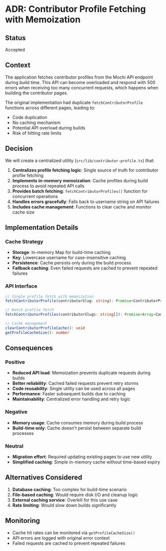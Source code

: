# ADR: Contributor Profile Fetching with Memoization

## Status

Accepted

## Context

The application fetches contributor profiles from the Mochi API endpoint during build time. This API can become overloaded and respond with 500 errors when receiving too many concurrent requests, which happens when building the contributor pages.

The original implementation had duplicate `fetchContributorProfile` functions across different pages, leading to:

- Code duplication
- No caching mechanism
- Potential API overload during builds
- Risk of hitting rate limits

## Decision

We will create a centralized utility (`src/lib/contributor-profile.ts`) that:

1. **Centralizes profile fetching logic**: Single source of truth for contributor profile fetching
2. **Implements in-memory memoization**: Cache profiles during build process to avoid repeated API calls
3. **Provides batch fetching**: `fetchContributorProfiles()` function for concurrent operations
4. **Handles errors gracefully**: Falls back to username string on API failures
5. **Includes cache management**: Functions to clear cache and monitor cache size

## Implementation Details

### Cache Strategy

- **Storage**: In-memory Map for build-time caching
- **Key**: Lowercase username for case-insensitive caching
- **Persistence**: Cache persists only during the build process
- **Fallback caching**: Even failed requests are cached to prevent repeated failures

### API Interface

```typescript
// Single profile fetch with memoization
fetchContributorProfile(contributorSlug: string): Promise<ContributorProfile | string>

// Batch profile fetch
fetchContributorProfiles(contributorSlugs: string[]): Promise<Array<ContributorProfile | string>>

// Cache management
clearContributorProfileCache(): void
getProfileCacheSize(): number
```

## Consequences

### Positive

- **Reduced API load**: Memoization prevents duplicate requests during builds
- **Better reliability**: Cached failed requests prevent retry storms
- **Code reusability**: Single utility can be used across all pages
- **Performance**: Faster subsequent builds due to caching
- **Maintainability**: Centralized error handling and retry logic

### Negative

- **Memory usage**: Cache consumes memory during build process
- **Build-time only**: Cache doesn't persist between separate build processes

### Neutral

- **Migration effort**: Required updating existing pages to use new utility
- **Simplified caching**: Simple in-memory cache without time-based expiry

## Alternatives Considered

1. **Database caching**: Too complex for build-time scenario
2. **File-based caching**: Would require disk I/O and cleanup logic
3. **External caching service**: Overkill for this use case
4. **Rate limiting**: Would slow down builds significantly

## Monitoring

- Cache hit rates can be monitored via `getProfileCacheSize()`
- API errors are logged with original error context
- Failed requests are cached to prevent repeated failures
